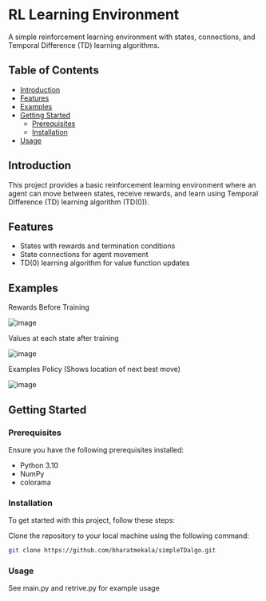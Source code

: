 # RL Learning Environment

A simple reinforcement learning environment with states, connections, and Temporal Difference (TD) learning algorithms.

## Table of Contents

- [Introduction](#introduction)
- [Features](#features)
- [Examples](#examples)
- [Getting Started](#getting-started)
  - [Prerequisites](#prerequisites)
  - [Installation](#installation)
- [Usage](#usage)

## Introduction

This project provides a basic reinforcement learning environment where an agent can move between states, receive rewards, and learn using Temporal Difference (TD) learning algorithm (TD(0)).

## Features

- States with rewards and termination conditions
- State connections for agent movement
- TD(0) learning algorithm for value function updates

## Examples

Rewards Before Training

![image](https://github.com/bharatmekala/simpleTDalgo/assets/155010017/b955e3cb-1c8f-4a2b-b558-5ad01a179e41)

Values at each state after training

![image](https://github.com/bharatmekala/simpleTDalgo/assets/155010017/1bc89f7b-5442-435b-bd69-fe7777b38d54)

Examples Policy (Shows location of next best move)

![image](https://github.com/bharatmekala/simpleTDalgo/assets/155010017/d98090cc-e887-4783-8289-99f4df506473)


## Getting Started

### Prerequisites

Ensure you have the following prerequisites installed:

- Python 3.10
- NumPy
- colorama

### Installation

To get started with this project, follow these steps:

Clone the repository to your local machine using the following command:

   ```bash
   git clone https://github.com/bharatmekala/simpleTDalgo.git
   ```


### Usage

See main.py and retrive.py for example usage
